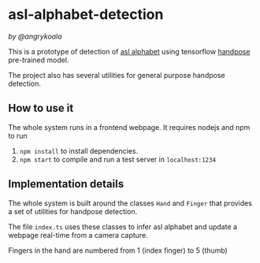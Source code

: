 # asl-alphabet-detection
_by @angrykoala_

This is a prototype of detection of [asl alphabet](https://en.wikipedia.org/wiki/American_manual_alphabet) using tensorflow [handpose](https://github.com/tensorflow/tfjs-models/tree/master/handpose) pre-trained model.

The project also has several utilities for general purpose handpose detection.


## How to use it

The whole system runs in a frontend webpage. It requires nodejs and npm to run


1. `npm install` to install dependencies.
2. `npm start` to compile and run a test server in `localhost:1234`


## Implementation details

The whole system is built around the classes `Hand` and `Finger` that provides a set of utilities for handpose detection.

The file `index.ts` uses these classes to infer asl alphabet and update a webpage real-time from a camera capture.

Fingers in the hand are numbered from 1 (index finger) to 5 (thumb)
